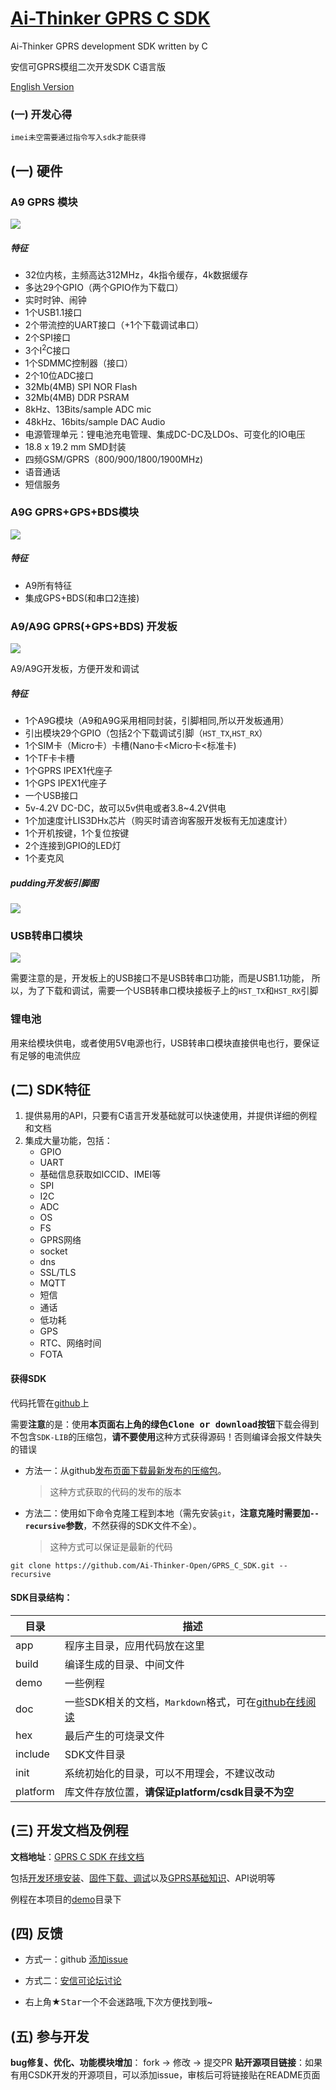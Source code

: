 [Ai-Thinker GPRS C SDK](https://github.com/Ai-Thinker-Open/GPRS-C-SDK)
=====

Ai-Thinker GPRS development SDK written by C

安信可GPRS模组二次开发SDK C语言版

[English Version](./README_EN.md)


### (一) 开发心得
	imei未空需要通过指令写入sdk才能获得

## (一) 硬件

### A9 GPRS 模块

![](./doc/assets/A9.png)</br>

##### 特征

  * 32位内核，主频高达312MHz，4k指令缓存，4k数据缓存
  * 多达29个GPIO（两个GPIO作为下载口）
  * 实时时钟、闹钟
  * 1个USB1.1接口
  * 2个带流控的UART接口（+1个下载调试串口）
  * 2个SPI接口
  * 3个I<sup>2</sup>C接口
  * 1个SDMMC控制器（接口）
  * 2个10位ADC接口
  * 32Mb(4MB) SPI NOR Flash
  * 32Mb(4MB) DDR PSRAM
  * 8kHz、13Bits/sample ADC mic
  * 48kHz、16bits/sample DAC Audio
  * 电源管理单元：锂电池充电管理、集成DC-DC及LDOs、可变化的IO电压
  * 18.8 x 19.2 mm SMD封装
  * 四频GSM/GPRS（800/900/1800/1900MHz)
  * 语音通话
  * 短信服务

### A9G GPRS+GPS+BDS模块
 
![](./doc/assets/A9G.png)</br>

##### 特征

  * A9所有特征
  * 集成GPS+BDS(和串口2连接)

### A9/A9G GPRS(+GPS+BDS) 开发板

![](./doc/assets/A9G_dev.png)</br>

A9/A9G开发板，方便开发和调试

##### 特征

  * 1个A9G模块（A9和A9G采用相同封装，引脚相同,所以开发板通用）
  * 引出模块29个GPIO（包括2个下载调试引脚（`HST_TX`,`HST_RX`）
  * 1个SIM卡（Micro卡）卡槽(Nano卡<Micro卡<标准卡)
  * 1个TF卡卡槽
  * 1个GPRS IPEX1代座子
  * 1个GPS  IPEX1代座子
  * 一个USB接口
  * 5v-4.2V DC-DC，故可以5v供电或者3.8~4.2V供电
  * 1个加速度计LIS3DHx芯片（购买时请咨询客服开发板有无加速度计）
  * 1个开机按键，1个复位按键
  * 2个连接到GPIO的LED灯
  * 1个麦克风

##### pudding开发板引脚图

![](./doc/assets/pudding_pin.png)</br>

### USB转串口模块

![](./doc/assets/USB-UART.png)

需要注意的是，开发板上的USB接口不是USB转串口功能，而是USB1.1功能， 
所以，为了下载和调试，需要一个USB转串口模块接板子上的`HST_TX`和`HST_RX`引脚

### 锂电池

用来给模块供电，或者使用5V电源也行，USB转串口模块直接供电也行，要保证有足够的电流供应



## (二) SDK特征

1. 提供易用的API，只要有C语言开发基础就可以快速使用，并提供详细的例程和文档
2. 集成大量功能，包括：
    * GPIO
    * UART
    * 基础信息获取如ICCID、IMEI等
    * SPI
    * I2C
    * ADC
    * OS
    * FS
    * GPRS网络
    * socket
    * dns
    * SSL/TLS
    * MQTT
    * 短信
    * 通话
    * 低功耗
    * GPS
    * RTC、网络时间
    * FOTA


#### 获得SDK

代码托管在[github](https://github.com/Ai-Thinker-Open/GPRS-C-SDK)上

需要**注意**的是：使用**本页面右上角的绿色<kbd>Clone or download</kbd>按钮**下载会得到不包含`SDK-LIB`的压缩包，**请不要使用**这种方式获得源码！否则编译会报文件缺失的错误

* 方法一：从github[发布页面下载最新发布的压缩包](https://github.com/Ai-Thinker-Open/GPRS_C_SDK/releases)。
  > 这种方式获取的代码的发布的版本



* 方法二：使用如下命令克隆工程到本地（需先安装`git`，**注意克隆时需要加`--recursive`参数**，不然获得的SDK文件不全）。
  > 这种方式可以保证是最新的代码
```
git clone https://github.com/Ai-Thinker-Open/GPRS_C_SDK.git --recursive
```

#### SDK目录结构：

|  目录  |  描述  |
|  ---   |  ---  |
|app     |  程序主目录，应用代码放在这里|
|build   |  编译生成的目录、中间文件    |
|demo    |  一些例程                   |
|doc     | 一些SDK相关的文档，`Markdown`格式，可在[github在线阅读](https://github.com/Ai-Thinker-Open/GPRS_C_SDK/blob/master/README.md)|
|hex     |  最后产生的可烧录文件        |
|include |  SDK文件目录                |
|init    |  系统初始化的目录，可以不用理会，不建议改动 |
|platform|  库文件存放位置，**请保证platform/csdk目录不为空**|




## (三) 开发文档及例程


**文档地址**：[GPRS C SDK 在线文档](https://ai-thinker-open.github.io/GPRS_C_SDK_DOC/zh/)

包括[开发环境安装](https://ai-thinker-open.github.io/GPRS_C_SDK_DOC/zh/c-sdk/kai-fa-huan-jing-an-zhuang.html)、[固件下载、调试](https://ai-thinker-open.github.io/GPRS_C_SDK_DOC/zh/c-sdk/xia-zai-bian-yi-hao-de-gu-jian-dao-mo-zu.html)以及[GPRS基础知识](https://ai-thinker-open.github.io/GPRS_C_SDK_DOC/zh/ji-chu-zhi-shi/gsmgprs.html)、API说明等

例程在本项目的[demo](./demo)目录下



## (四) 反馈

* 方式一：github [添加issue](https://github.com/Ai-Thinker-Open/GPRS-C-SDK/issues/new)

* 方式二：[安信可论坛讨论](http://bbs.ai-thinker.com/forum.php?mod=forumdisplay&fid=37)

* 右上角★<kbd>Star</kbd>一个不会迷路哦,下次方便找到哦~



## (五) 参与开发

**bug修复、优化、功能模块增加**： fork -> 修改 -> 提交PR
**贴开源项目链接**：如果有用CSDK开发的开源项目，可以添加issue，审核后可将链接贴在README页面


